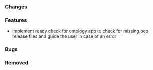 ### Changes

### Features

- implement ready check for ontology app to check for missing oeo release files and guide the user in case of an error []()

### Bugs

### Removed
